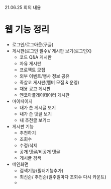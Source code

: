 21.06.25 회의 내용

웹 기능 정리
============

- 로그인/로그아웃(구글)
- 게시판(로그인 필수)/ 게시판 보기(로그인X)
  - 코드 Q&A 게시판
  - 자유 게시판
  - 프로젝트 모집
  - 외부 이벤트/행사 정보 공유
  - 죽살코 게시판(멤버 모집 & 운영)
  - 채용 공고 게시판
  - 엔코아플레이데이터 게시판
- 마이페이지
  - 내가 쓴 게시글 보기
  - 내가 쓴 댓글 보기
  - 내 추천글 보기ㅍ
- 게시판 기능
  - 추천하기
  - 조회수
  - 수정/삭제
  - 공개 댓글/비공개 댓글
  - 게시글 검색
- 메인화면 
  - 검색기능(필터기능추가)
  - 최신순/ 추천순(일주일마다 조회수 다시 카운트)
  -

